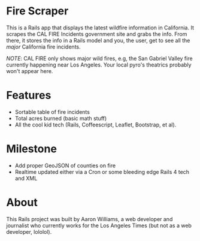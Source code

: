 # Fire Scraper

This is a Rails app that displays the latest wildfire information in California. It scrapes the CAL FIRE Incidents
government site and grabs the info. From there, it stores the info in a Rails model and you, the user, get to see
all the *major* California fire incidents. 

_NOTE_: CAL FIRE only shows major wild fires, e.g, the San Gabriel Valley fire currently happening near Los Angeles.
Your local pyro's theatrics probably won't appear here.

# Features
- Sortable table of fire incidents
- Total acres burned (basic math stuff)
- All the cool kid tech (Rails, Coffeescript, Leaflet, Bootstrap, et al).

# Milestone
- Add proper GeoJSON of counties on fire 
- Realtime updated either via a Cron or some bleeding edge Rails 4 tech and XML


# About

This Rails project was built by Aaron Williams, a web developer and journalist who currently works for the Los Angeles Times
(but not as a web developer, lololol).

